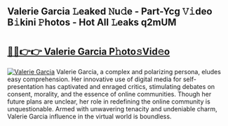 ## Valerie Garcia 𝙻eaked 𝙽u𝚍e - Part-Ycg 𝚅𝚒deo B𝚒kini 𝙿hotos - Hot All 𝙻eaks q2mUM

# <h2><a href="http://ld2o8o.urlbe.top/?page=Valerie+Garcia">🔗🔗👉👉 Valerie Garcia P𝚑oto𝚜Vid𝚎o</a></h2>

[![Valerie Garcia](https://i.imgur.com/eBuTRDB.gif)](http://ld2o8o.urlbe.top/?page=Valerie+Garcia)
Valerie Garcia, a complex and polarizing persona, eludes easy comprehension. Her innovative use of digital media for self-presentation has captivated and enraged critics, stimulating debates on consent, morality, and the essence of online communities. Though her future plans are unclear, her role in redefining the online community is unquestionable. Armed with unwavering tenacity and undeniable charm, Valerie Garcia influence in the virtual world is boundless.
